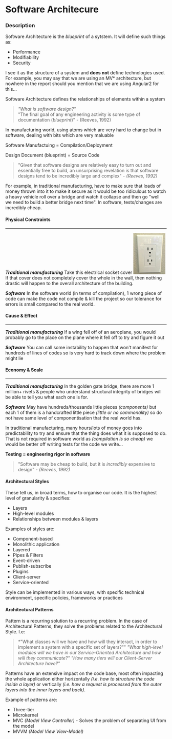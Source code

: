 # Software Architecure

### Description

Software Architecture is the *blueprint* of a sytstem. It will define such things as:

- Performance
- Modifiability
- Security

I see it as the structure of a system and **does not** define technologies used. For example, you may say that we are using an MV* architecture, but nowhere in the report should you mention that we are using Angular2 for this...

Software Architecture defines the relationships of elements within a system

> *"What is software design?"*<br>"The final goal of any engineering activity is some type of documentation (*blueprint*)" - (Reeves, 1992)

In manufacturing world, using atoms which are very hard to change but in software, dealing with bits which are very maluable

Software Manufactuing = Compilation/Deployment

Design Document (blueprint) = Source Code

> "Given that software designs are relatively easy to turn out and essentially free to build, an unsurprising revelation is that software designs tend to be incredibly large and complex" - *(Reeves, 1992)*

For example, in traditional manufacturing, have to make sure that loads of money thrown into it to make it secure as it would be too ridiculous to watch a heavy vehicle roll over a bridge and watch it collapse and then go "well we need to build a better bridge next time". In software, tests/changes are incredibly cheap.


#### Physical Constraints
---

**_Traditional manufacturing_**
Take this electrical socket cover <img src="assets/electrical-socket-cover.jpg" alt="Drawing" style="width: 100px"/><br>If that cover does not completely cover the whole in the wall, then nothing drastic will happen to the overall architecture of the building.

**_Software_**
In the software world (in terms of compilation), 1 wrong piece of code can make the code not compile & kill the project so our tolerance for errors is small compared to the real world.


#### Cause & Effect
---

**_Traditional manufacturing_**
If a wing fell off of an aeroplane, you would probably go to the place on the plane where it fell off to try and figure it out

**_Software_**
You can call some instability to happen that won't manifest for hundreds of lines of codes so is very hard to track down where the problem might lie


#### Economy & Scale
---

**_Traditional manufacturing_**
In the golden gate bridge, there are more 1 million+ rivets & people who understand structural integrity of bridges will be able to tell you what each one is for.

**_Software_**
May have hundreds/thousands little pieces *(components)* but each 1 of them is a handcrafted little piece *(little or no commonality)* so do not have same level of componentisation that the real world has.


In traditional manufacturing, many hours/lots of money goes into predictability to try and ensure that the thing does what it is supposed to do. That is not required in software world as *(compilation is so cheap)* we would be better off writing tests for the code we write...

**Testing = engineering rigor in software**

> "Software may be cheap to build, but it is *incredibly* expensive to design" - *(Reeves, 1992)*


#### Architectural Styles

These tell us, in broad terms, how to organise our code. It is the highest level of granularity & specifies:
  - Layers
  - High-level modules
  - Relationships between modules & layers

Examples of styles are:
  - Component-based
  - Monolithic application
  - Layered
  - Pipes & Filters
  - Event-driven
  - Publish-subscribe
  - Plugins
  - Client-server
  - Service-oriented

Style can be implemented in various ways, with specific technical environment, specific policies, frameworks or practices


#### Architectural Patterns

Pattern is a recurring solution to a recurring problem. In the case of Architectural Patterns, they solve the problems related to the Architectural Style. I.e:
> *"What classes will we have and how will they interact, in order to implement a system with a specific set of layers?""
> *"What high-level modules will we have in our Service-Oriented Architecture and how will they communicate?"*
> *"How many tiers will our Client-Server Architecture have?"*

Patterns have an extensive impact on the code base, most often impacting the whole application either horizontally *(i.e. how to structure the code inside a layer)* or vertically *(i.e. how a request is processed from the outer layers into the inner layers and back)*.

Example of patterns are:
  - Three-tier
  - Microkernel
  - MVC *(Model View Controller)* - Solves the problem of separating UI from the model
  - MVVM *(Model View View-Model)*